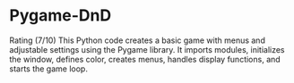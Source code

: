# Pygame-DnD
Rating (7/10) This Python code creates a basic game with menus and adjustable settings using the Pygame library. It imports modules, initializes the window, defines color, creates menus, handles display functions, and starts the game loop.
